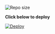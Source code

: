 
![ Repo size](https://img.shields.io/github/repo-size/akasuki-1/manager-x)

**Click below to deploy**

  [![Deploy](https://www.animatedimages.org/data/media/1026/animated-bugs-bunny-image-0035.gif)](https://heroku.com/deploy?template=https://github.com/UnKnowN-01-hacker/X-Daisy.git)

